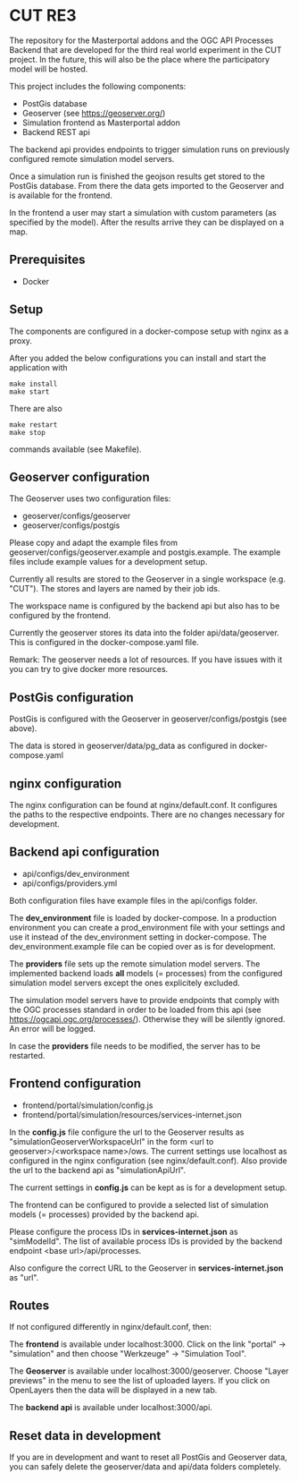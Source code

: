 # CUT RE3
The repository for the Masterportal addons and the OGC API Processes Backend
that are developed for the third real world experiment in the CUT project.
In the future, this will also be the place where the participatory model will
be hosted.

This project includes the following components:
- PostGis database
- Geoserver (see https://geoserver.org/)
- Simulation frontend as Masterportal addon
- Backend REST api

The backend api provides endpoints to trigger simulation runs on previously configured remote simulation model servers.

Once a simulation run is finished the geojson results get stored to the PostGis database. From there the data gets imported to the Geoserver and is available for the frontend.

In the frontend a user may start a simulation with custom parameters (as specified by the model). After the results arrive they can be displayed on a map.

## Prerequisites
- Docker

## Setup
The components are configured in a docker-compose setup with nginx as a proxy.

After you added the below configurations you can install and start the application with

```
make install
make start
```

There are also
```
make restart
make stop
```
commands available (see Makefile).

## Geoserver configuration
The Geoserver uses two configuration files:
- geoserver/configs/geoserver
- geoserver/configs/postgis

Please copy and adapt the example files from geoserver/configs/geoserver.example and postgis.example. The example files include example values for a development setup.

Currently all results are stored to the Geoserver in a single workspace (e.g. "CUT"). The stores and layers are named by their job ids.

The workspace name is configured by the backend api but also has to be configured by the frontend.

Currently the geoserver stores its data into the folder api/data/geoserver. This is configured in the docker-compose.yaml file.

Remark: The geoserver needs a lot of resources. If you have issues with it you can try to give docker more resources.

## PostGis configuration
PostGis is configured with the Geoserver in geoserver/configs/postgis (see above).

The data is stored in geoserver/data/pg_data as configured in docker-compose.yaml

## nginx configuration
The nginx configuration can be found at nginx/default.conf. It configures the paths to the respective endpoints.
There are no changes necessary for development.

## Backend api configuration
- api/configs/dev_environment
- api/configs/providers.yml

Both configuration files have example files in the api/configs folder.

The **dev_environment** file is loaded by docker-compose. In a production environment you can create a prod_environment file with your settings and use it instead of the dev_environment setting in docker-compose. The dev_environment.example file can be copied over as is for development.

The **providers** file sets up the remote simulation model servers. The implemented backend loads **all** models (= processes) from the configured simulation model servers except the ones explicitely excluded.

The simulation model servers have to provide endpoints that comply with the OGC processes standard in order to be loaded from this api (see https://ogcapi.ogc.org/processes/). Otherwise they will be silently ignored. An error will be logged.

In case the **providers** file needs to be modified, the server has to be restarted.

## Frontend configuration
- frontend/portal/simulation/config.js
- frontend/portal/simulation/resources/services-internet.json

In the **config.js** file configure the url to the Geoserver results as "simulationGeoserverWorkspaceUrl" in the form \<url to geoserver>/\<workspace name>/ows. The current settings use localhost as configured in the nginx configuration (see nginx/default.conf). Also provide the url to the backend api as "simulationApiUrl".

The current settings in **config.js** can be kept as is for a development setup.

The frontend can be configured to provide a selected list of simulation models (= processes) provided by the backend api.

Please configure the process IDs in **services-internet.json** as "simModelId". The list of available process IDs is provided by the backend endpoint \<base url>/api/processes.

Also configure the correct URL to the Geoserver in **services-internet.json** as "url".

## Routes
If not configured differently in nginx/default.conf, then:

The **frontend** is available under localhost:3000. Click on the link "portal" -> "simulation" and then choose "Werkzeuge" -> "Simulation Tool".

The **Geoserver** is available under localhost:3000/geoserver. Choose "Layer previews" in the menu to see the list of uploaded layers. If you click on OpenLayers then the data will be displayed in a new tab.

The **backend api** is available under localhost:3000/api.

## Reset data in development
If you are in development and want to reset all PostGis and Geoserver data, you can safely delete the geoserver/data and api/data folders completely.


